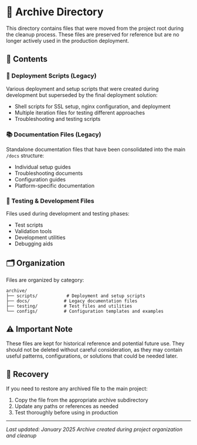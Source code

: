 # 📁 Archive Directory

This directory contains files that were moved from the project root during the cleanup process. These files are preserved for reference but are no longer actively used in the production deployment.

## 📂 Contents

### 🔧 Deployment Scripts (Legacy)
Various deployment and setup scripts that were created during development but superseded by the final deployment solution:
- Shell scripts for SSL setup, nginx configuration, and deployment
- Multiple iteration files for testing different approaches
- Troubleshooting and testing scripts

### 📚 Documentation Files (Legacy)
Standalone documentation files that have been consolidated into the main `/docs` structure:
- Individual setup guides
- Troubleshooting documents
- Configuration guides
- Platform-specific documentation

### 🧪 Testing & Development Files
Files used during development and testing phases:
- Test scripts
- Validation tools
- Development utilities
- Debugging aids

## 🗂️ Organization

Files are organized by category:
```
archive/
├── scripts/           # Deployment and setup scripts
├── docs/             # Legacy documentation files
├── testing/          # Test files and utilities
└── configs/          # Configuration templates and examples
```

## ⚠️ Important Note

These files are kept for historical reference and potential future use. They should not be deleted without careful consideration, as they may contain useful patterns, configurations, or solutions that could be needed later.

## 🔄 Recovery

If you need to restore any archived file to the main project:
1. Copy the file from the appropriate archive subdirectory
2. Update any paths or references as needed
3. Test thoroughly before using in production

---

*Last updated: January 2025*
*Archive created during project organization and cleanup* 